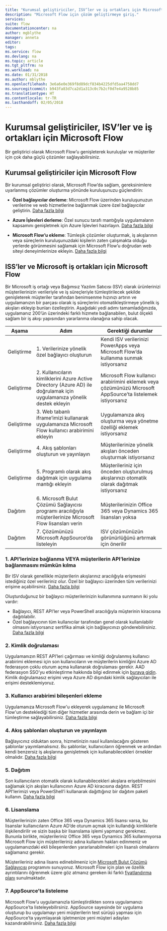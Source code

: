 ```yaml
---
title: "Kurumsal geliştiriciler, ISV’ler ve iş ortakları için Microsoft Flow | Microsoft Docs"
description: "Microsoft Flow için çözüm geliştirmeye giriş."
services: 
suite: flow
documentationcenter: na
author: mgblythe
manager: anneta
editor: 
tags: 
ms.service: flow
ms.devlang: na
ms.topic: article
ms.tgt_pltfrm: na
ms.workload: na
ms.date: 01/31/2018
ms.author: mblythe
ms.openlocfilehash: 3e6a6e0e369f8d89dcf834b4225dfd5aa4758dd7
ms.sourcegitcommit: b943fa83d7ca2d1a313c0c7b2cf0d7e4a9528b85
ms.translationtype: HT
ms.contentlocale: tr-TR
ms.lasthandoff: 02/05/2018
---
```

# <a name="microsoft-flow-for-enterprise-developers-isvs-and-partners"></a>Kurumsal geliştiriciler, ISV’ler ve iş ortakları için Microsoft Flow

Bir geliştirici olarak Microsoft Flow’u genişleterek kuruluşlar ve müşteriler için çok daha güçlü çözümler sağlayabilirsiniz.

## <a name="microsoft-flow-for-enterprise-developers"></a>Kurumsal geliştiriciler için Microsoft Flow

Bir kurumsal geliştirici olarak, Microsoft Flow’da sağlam, gereksinimlere uyarlanmış çözümler oluşturma yönünde kuruluşunuzu güçlendirin:

- **Özel bağlayıcılar derleme**: Microsoft Flow üzerinden kuruluşunuzun verilerine ve web hizmetlerine bağlanmak üzere özel bağlayıcılar geliştirin. [Daha fazla bilgi](https://docs.microsoft.com/connectors/custom-connectors/)

- **Azure İşlevleri derleme**: Özel sunucu tarafı mantığıyla uygulamaların kapsamını genişletmek için Azure İşlevleri hazırlayın. [Daha fazla bilgi](https://docs.microsoft.com/azure/azure-functions/functions-flow-scenario)

- **Microsoft Flow’u ekleme**: Tümleşik çözümler oluşturmak, iş akışlarının veya süreçlerin kuruluşunuzdaki kişilerin zaten çalışmakta olduğu yerlerde görünmesini sağlamak için Microsoft Flow’u doğrudan web siteyi deneyimlerinize ekleyin. [Daha fazla bilgi](embed-flow-dev.md)

## <a name="microsoft-flow-for-isvs-and-microsoft-partners"></a>ISS’ler ve Microsoft iş ortakları için Microsoft Flow

Bir Microsoft iş ortağı veya Bağımsız Yazılım Satıcısı (ISV) olarak ürünlerinizi müşterilerinizin verileriyle ve iş süreçleriyle tümleştirilecek şekilde genişleterek müşteriler tarafından benimsenme hızınızı artırın ve uygulamanızın bir parçası olarak iş süreçlerini otomatikleştirmeye yönelik iş akışları ekleyip bunları özelleştirin. Aşağıdaki yedi adımı tamamladığınızda, uygulamanız 200’ün üzerindeki farklı hizmete bağlanabilen, bulut ölçekli sağlam bir iş akışı yapısından yararlanma olanağına sahip olacak.

| Aşama | Adım | Gerektiği durumlar |
| --- | --- | --- |
| Geliştirme | 1. Verilerinize yönelik özel bağlayıcı oluşturun | Kendi ISV verilerinizi PowerApps veya Microsoft Flow’da kullanıma sunmak istiyorsanız |
| Geliştirme | 2. Kullanıcıların kimliklerini Azure Active Directory (Azure AD) ile doğrulamak için uygulamanıza yönelik destek ekleyin | Microsoft Flow kullanıcı arabirimini eklemek veya çözümünüzü Microsoft AppSource’ta listelemek istiyorsanız | 
| Geliştirme | 3. Web tabanlı iframe’imizi kullanarak uygulamanıza Microsoft Flow kullanıcı arabirimini ekleyin | Uygulamanıza akış oluşturma veya yönetme özelliği eklemek istiyorsanız | 
| Geliştirme | 4. Akış şablonları oluşturun ve yayınlayın | Müşterilerinize yönelik akışları önceden oluşturmak istiyorsanız | 
| Geliştirme | 5. Programlı olarak akış dağıtmak için uygulama mantığı ekleyin | Müşterileriniz için önceden oluşturulmuş akışlarınızı otomatik olarak dağıtmak istiyorsanız | 
| Dağıtım | 6. Microsoft Bulut Çözümü Sağlayıcısı programı aracılığıyla müşterilerinize Microsoft Flow lisansları verin | Müşterilerinizin Office 365 veya Dynamics 365 lisansları yoksa |
| Dağıtım | 7. Çözümünüzü Microsoft AppSource’da listeleyin | ISV çözümünüzün görünürlüğünü artırmak için önerilir |

### <a name="1-connecting-to-your-apis-or-enabling-customers-to-connect-to-your-apis"></a>1. API’lerinize bağlanma VEYA müşterilerin API’lerinize bağlanmasını mümkün kılma

Bir ISV olarak genellikle müşterilerin akışlarınız aracılığıyla erişmesini istediğiniz özel verileriniz olur. Özel bir bağlayıcı üzerinden tüm verilerinizi erişime açabilirsiniz. [Daha fazla bilgi](https://docs.microsoft.com/en-us/connectors/custom-connectors/)

Oluşturduğunuz bir bağlayıcı müşterilerinizin kullanımına sunmanın iki yolu vardır:
- Bağlayıcı, REST API’ler veya PowerShell aracılığıyla müşterinin kiracısına dağıtılabilir.
- Özel bağlayıcının tüm kullanıcılar tarafından genel olarak kullanılabilir olmasını istiyorsanız sertifika almak için bağlayıcınızı gönderebilirsiniz. [Daha fazla bilgi](https://docs.microsoft.com/connectors/custom-connectors/submit-certification)

### <a name="2-authentication"></a>2. Kimlik doğrulaması 

Uygulamanızın REST API’leri çağırması ve kimliği doğrulanmış kullanıcı arabirimi eklemesi için son kullanıcıların ve müşterilerin kimliğini Azure AD federasyon çoklu oturum açma kullanarak doğrulaması gerekir. AAD federasyon SSO’yu etkinleştirme hakkında bilgi edinmek için [buraya gidin](https://identity.microsoft.com/). Kimlik doğrulamasız erişimi veya Azure AD dışındaki kimlik sağlayıcıları ile erişimi desteklemiyoruz. 

### <a name="3-embedding-ui-components"></a>3. Kullanıcı arabirimi bileşenleri ekleme

Uygulamanıza Microsoft Flow'u ekleyerek uygulamanız ile Microsoft Flow'un desteklediği tüm diğer hizmetler arasında derin ve bağlam içi bir tümleştirme sağlayabilirsiniz. [Daha fazla bilgi](embed-flow-dev.md)

### <a name="4-create-and-publish-flow-templates"></a>4. Akış şablonları oluşturun ve yayınlayın

Bağlayıcınız olduktan sonra, hizmetinizin nasıl kullanılacağını gösteren şablonlar yayımlamalısınız. Bu şablonlar, kullanıcıların öğrenmek ve ardından kendi benzersiz iş akışlarına genişletmek için kullanabilecekleri örnekler olmalıdır. [Daha fazla bilgi](publish-a-template.md)

### <a name="5-deployment"></a>5. Dağıtım

Son kullanıcıların otomatik olarak kullanabilecekleri akışlara erişebilmesini sağlamak için akışları kullanıcının Azure AD kiracısına dağıtın. REST API'lerimizi veya PowerShell’i kullanarak dağıttığınız bir dağıtım paketi kullanın. [Daha fazla bilgi](https://docs.microsoft.com/powerapps/export-import-packages)

### <a name="6-licensing"></a>6. Lisanslama

Müşterilerinizin zaten Office 365 veya Dynamics 365 lisansı varsa, bu lisanslar kullanıcıların Azure AD’de oturum açmak için kullandığı kimliklerle ilişkilendirilir ve sizin başka bir lisanslama işlemi yapmanız gerekmez. Bununla birlikte, müşterileriniz Office 365 veya Dynamics 365 kullanmıyorsa Microsoft Flow için müşterileriniz adına kullanım hakları edinmeniz ve uygulamanızdaki ekli bileşenlerden yararlanabilmeleri için lisanslı olmalarını sağlamanız gerekir.

Müşterileriniz adına lisans edinebilmeniz için [Microsoft Bulut Çözümü Sağlayıcısı](https://partner.microsoft.com/en-US/cloud-solution-provider) programını sunuyoruz. Microsoft Flow için plan ve özellik ayrıntılarını öğrenmek üzere göz atmanız gereken iki farklı [fiyatlandırma planı](https://flow.microsoft.com/pricing/) sunulmaktadır.

### <a name="7-list-on-appsource"></a>7. AppSource’ta listeleme

Microsoft Flow’u uygulamanızla tümleştirdikten sonra uygulamanızı AppSource’ta listeleyebilirsiniz. AppSource sayesinde bir uygulama oluşturup bu uygulamayı yeni müşterilerin test sürüşü yapması için AppSource’ta yayımlayarak işletmenize yeni müşteri adayları kazandırabilirsiniz. [Daha fazla bilgi](dev-appsource-test-drive.md)
